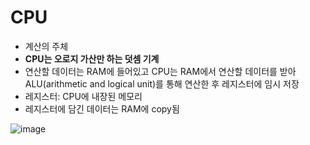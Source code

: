 

# CPU

- 계산의 주체
- **CPU는 오로지 가산만 하는 덧셈 기계**
- 연산할 데이터는 RAM에 들어있고 CPU는 RAM에서 연산할 데이터를 받아 ALU(arithmetic and logical unit)를 통해 연산한 후 레지스터에 임시 저장
- 레지스터: CPU에 내장된 메모리
- 레지스터에 담긴 데이터는 RAM에 copy됨

![image](https://github.com/2duckchun/2duckchun/assets/92588154/e986d70d-7188-4e76-b7a1-94d17b2ff21b)



